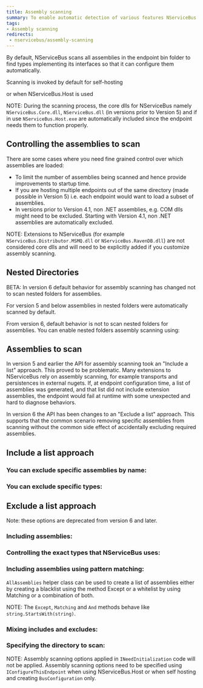 ```yaml
---
title: Assembly scanning
summary: To enable automatic detection of various features NServiceBus scans your assemblies for well known types
tags:
- Assembly scanning
redirects:
 - nservicebus/assembly-scanning
---
```


By default, NServiceBus scans all assemblies in the endpoint bin folder to find types implementing its interfaces so that it can configure them automatically. 

Scanning is invoked by default for self-hosting

<!-- import ScanningDefault -->

or when NServiceBus.Host is used

<!-- import ScanningConfigurationInNSBHost -->

NOTE: During the scanning process, the core dlls for NServiceBus namely `NServiceBus.Core.dll`, `NServiceBus.dll` (in versions prior to Version 5) and if in use `NServiceBus.Host.exe` are automatically included since the endpoint needs them to function properly.


## Controlling the assemblies to scan

There are some cases where you need fine grained control over which assemblies are loaded:

- To limit the number of assemblies being scanned and hence provide improvements to startup time.
- If you are hosting multiple endpoints out of the same directory (made possible in Version 5) i.e. each endpoint would want to load a subset of assemblies.
- In versions prior to Version 4.1, non .NET assemblies, e.g. COM dlls might need to be excluded. Starting with Version 4.1, non .NET assemblies are automatically excluded.
 
NOTE: Extensions to NServiceBus (for example `NServiceBus.Distributor.MSMQ.dll` or `NServiceBus.RavenDB.dll`) are not considered core dlls and will need to be explicitly added if you customize assembly scanning.


## Nested Directories

BETA: In version 6 default behavior for assembly scanning has changed not to scan nested folders for assemblies.

For version 5 and below assemblies in nested folders were automatically scanned by default. 

From version 6, default behavior is not to scan nested folders for assemblies. You can enable nested folders assembly scanning using:

<!-- import ScanningNestedAssebliesEnabled -->


## Assemblies to scan

In version 5 and earlier the API for assembly scanning took an "Include a list" approach. This proved to be problematic. Many extensions to NServiceBus rely on assembly scanning, for example transports and persistences in external nugets. If, at endpoint configuration time, a list of assemblies was generated, and that list did not include extension assemblies, the endpoint would fail at runtime with some unexpected and hard to diagnose behaviors. 

In version 6 the API has been changes to an "Exclude a list" approach. This supports that the common scenario removing specific assemblies from scanning without the common side effect of accidentally excluding required assemblies.


## Include a list approach


### You can exclude specific assemblies by name:

<!-- import ScanningExcludeByName -->


### You can exclude specific types:

<!-- import ScanningExcludeTypes -->


## Exclude a list approach

Note: these options are deprecated from version 6 and later.


### Including assemblies:

<!-- import ScanningListOfAssemblies -->


### Controlling the exact types that NServiceBus uses:

<!-- import ScanningListOfTypes -->


### Including assemblies using pattern matching:

<!-- import ScanningIncludeByPattern -->

`AllAssemblies` helper class can be used to create a list of assemblies either by creating a blacklist using the method Except or a whitelist by using Matching or a combination of both.

NOTE: The `Except`, `Matching` and `And` methods behave like `string.StartsWith(string)`.


### Mixing includes and excludes:

<!-- import ScanningMixingIncludeAndExclude -->


### Specifying the directory to scan:

<!-- import ScanningCustomDirectory -->

NOTE: Assembly scanning options applied in `INeedInitialization` code will not be applied. Assembly scanning options need to be specified using `IConfigureThisEndpoint` when using NServiceBus.Host or when self hosting and creating `BusConfiguration` only. 